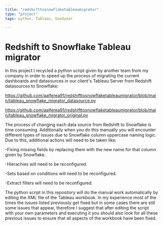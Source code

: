```yaml
---
title: "redshifttosnowflaketableaumigrator"
type: "project"
tags: python, Tableau, Goodyear

---
```


# Redshift to Snowflake Tableau migrator

In this project I recycled a python script given by another team from my company in order to speed up the process of migrating the current dashboards and datasources in our client's Tableau Server from Redshift datasources to Snowflake:

https://github.com/aalferea91/redshifttosnowflaketableaumigrator/blob/main/tableau_snowflake_migrator_datasource.py

https://github.com/aalferea91/redshifttosnowflaketableaumigrator/blob/main/tableau_snowflake_migrator_original.py

The process of changing each data source from Redshift to Snowflake is time consuming. Additionally when you do this manually you will encounter different types of issues due to Snowflake column uppercase naming logic. Due to this, additional actions will need to be taken like:

-Fixing missing fields by replacing them with the new name for that column given by Snowflake.

-Hierachies will need to be reconfigured.

-Sets based on conditions will need to be reconfigured.

-Extract filters will need to be reconfigured.

The python script in this repository will do the manual work automatically by editing the XML file of the Tableau workbook. In my experience most of the times the issues listed previously get fixed but in some cases there are still some issues that appear, therefore I suggest that after editing the script with your own parameters and executing it you should also look for all these previous issues to ensure that all aspects of the workbook have been fixed.

